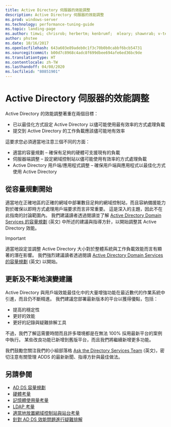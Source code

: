```yaml
---
title: Active Directory 伺服器的效能調整
description: Active Directory 伺服器的效能調整
ms.prod: windows-server
ms.technology: performance-tuning-guide
ms.topic: landing-page
ms.author: timwi; chrisrob; herbertm; kenbrumf;  mleary; shawnrab; v-tea
author: phstee
ms.date: 10/16/2017
ms.openlocfilehash: 643a603e89adeb0c1f3c70b0b0cabbf6bcb54731
ms.sourcegitcommit: b00d7c8968c4adc8f699dbee694afe6ed36bc9de
ms.translationtype: HT
ms.contentlocale: zh-TW
ms.lasthandoff: 04/08/2020
ms.locfileid: "80851901"
---
```

# <a name="performance-tuning-active-directory-servers"></a>Active Directory 伺服器的效能調整

Active Directory 的效能調整著重在兩個目標：
- 已以最佳化方式設定 Active Directory 以儘可能使用最有效率的方式處理負載
- 提交到 Active Directory 的工作負載應該儘可能地有效率

這要求您必須適當地注意三個不同的方面：
- 適當的容量規劃 – 確保有足夠的硬體可支援現有的負載
- 伺服器端調整 – 設定網域控制站以儘可能使用有效率的方式處理負載
- Active Directory 用戶端/應用程式調整 – 確保用戶端與應用程式以最佳化方式使用 Active Directory

## <a name="start-with-capacity-planning"></a>從容量規劃開始

適當地在正確地區的正確的網域中部署數目足夠的網域控制站，而且容納備援能力對於確保以即時方式處理用戶端要求而言非常重要。 這是深入的主題，因此不在此指南的討論範圍內。 我們建議讀者透過閱讀並了解 [Active Directory Domain Services 的容量規劃](capacity-planning-for-active-directory-domain-services.md) (英文) 中所述的建議與指導方針，以開始調整其 Active Directory 效能。

>[!Important]
> 適當地設定並調整 Active Directory 大小對於整體系統與工作負載效能而言有顯著的潛在影響。 我們強烈建議讀者透過閱讀 [Active Directory Domain Services 的容量規劃](capacity-planning-for-active-directory-domain-services.md) (英文) 以開始。

## <a name="updates-and-evolving-recommendations"></a>更新及不斷地演變建議

Active Directory 與用戶端效能最佳化中的大量增強功能在最近數代的作業系統中引進，而且仍不斷精進。 我們建議您部署最新版本的平台以獲得優點，包括：

- 提高的穩定性
- 更好的效能
- 更好的記錄與疑難排解工具

不過，我們了解這需要時間而且許多環境都是在無法 100% 採用最新平台的案例中執行。 某些改良功能已新增到舊版平台，而且我們將繼續新增更多功能。

我們鼓勵您關注我們的小組部落格 [Ask the Directory Services Team](https://techcommunity.microsoft.com/t5/Ask-the-Directory-Services-Team/bg-p/AskDS) (英文)，密切注意有關管理 ADDS 的最新新聞、指導方針與最佳做法。

## <a name="see-also"></a>另請參閱

- [AD DS 容量規劃](capacity-planning-for-active-directory-domain-services.md)
- [硬體考量](hardware-considerations.md)
- [記憶體使用量考量](memory-usage-considerations.md)
- [LDAP 考量](ldap-considerations.md)
- [適當地放置網域控制站與站台考量](site-definition-considerations.md)
- [針對 AD DS 效能問題進行疑難排解](troubleshoot.md)  
  
